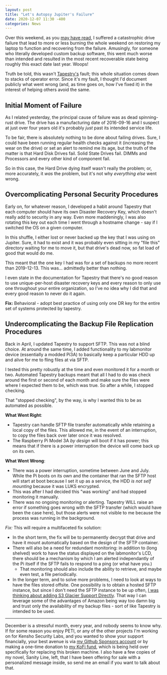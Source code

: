 ```yaml
---
layout: post
title: "Let's Autopsy Jupiter's Failure"
date: 2020-12-07 11:30 -400
categories: News
---
```


Over this weekend, as you [may have read](https://zadammac.github.io/news/2020/12/06/SystemMeltdown.html), I suffered a catastrophic drive failure that lead to more or less burning the whole weekend on restoring my laptop to function and recovering from the failure. Amusingly, for someone who literally developed custom backup software, this went much worse than intended and resulted in the most recent recoverable state being roughly this exact date last year. Woops!

Truth be told, this wasn't [Tapestry's](https://github.com/zadammac/tapestry) fault; this whole situation comes down to stacks of operator error. Since it's my fault, I thought I'd document publicly what went wrong (and, as time goes on, how I've fixed it) in the interest of helping others avoid the same.

## Initial Moment of Failure
As I related yesterday, the principal cause of failure was as dead spinning-rust drive. The drive has a manufacturing date of 2016-09-16 and I suspect at just over four years old it's probably *just* past its intended service life.

To be fair, there is absolutely nothing to be done about failing drives. Sure, I could have been running regular health checks against it (increasing the wear on the drive) or set an alert to remind me its age, but the truth of the matter is that Hard Disk Drives fail. Solid State Drives fail. DIMMs and Processors and every other kind of component fail.

So in this case, the Hard Drive dying itself wasn't really the problem; or, more accurately, it *was* the problem, but it's not why *everything else* went wrong.

## Overcomplicating Personal Security Procedures
Early on, for whatever reason, I developed a habit around Tapestry that each computer should have its own Disaster Recovery Key, which doesn't really add to security in any way. Even more maddeningly, I was also rotating this key out each time I went through a hostname change - say if I switched the OS on a given computer.

In this shuffle, I either lost or never backed up the key that I was using on Jupiter. Sure, it had to exist and it was probably even sitting in my "file this" directory waiting for me to move it, but that drive's dead now, so fat load of good that would do me.

This meant that the one key I had was for a set of backups no more recent than 2019-12-13. This was... admittedly better than nothing.

I even state in the documentation for Tapestry that there's no good reason to use unique-per-host disaster recovery keys and every reason to only use one throughout your entire organization, so I've no idea why I did that and every good reason to never do it again.

**Fix:** Behavioral - adopt best practice of using only one DR key for the entire set of systems protected by tapestry.

## Undercomplicating the Backup File Replication Procedures
Back in April, I updated Tapestry to support SFTP. This was not a blind choice. At around the same time, I added functionality to my labmonitor device (essentially a modded Pi3A) to basically keep a particular HDD up and alive for me to fling files at via SFTP.

I tested this pretty robustly at the time and even monitored it for a month or two. Automated Tapestry backups meant that all I had to do was check around the first or second of each month and make sure the files were where I expected them to be, which was true. So after a while, I stopped checking.

That "stopped checking", by the way, is why I wanted this to be as automated as possible.

**What Went Right**:
- Tapestry can handle SFTP file transfer automatically while retaining a local copy of the files. This allowed me, in the event of an interruption, to copy the files back over later once it was resolved.
- The Raspberry Pi Model 3A *by design* will boot if it has power; this means that if there is a power interruption the device will come back up on its own.

**What Went Wrong**:
- There was a power interruption, sometime between June and July. While the Pi boots on its own and the container that ran the SFTP host will start at boot because I set it up as a service, the HDD *is not self mounting* because it was LUKS encrypted.
- This was after I had decided this "was working" and had stopped monitoring it manually.
- There was no ongoing monitoring or alerting. Tapestry WILL raise an error if something goes wrong with the SFTP transfer (which would have been the case here), but those alerts were not visible to me because the process was running in the background.

*Fix:* This will require a multifaceted fix solution:
- In the short term, the fix will be to permanently decrypt that drive and have it mount automatically based on the design of the SFTP container.
- There will also be a need for redundant monitoring: in addition to (long shelved) work to have the status displayed on the labmonitor's LCD, there should be a mechanism by which I am alerted independantly of the Pi itself if the SFTP fails to respond to a ping (or what have you.)
  - That monitoring should also include the ability to retrieve, and maybe even test, a file periodically.
- In the longer term, and to solve more problems, I need to look at ways to have the files stored offsite. One possibility is to obtain a hosted SFTP instance, but since I don't need the SFTP instance to be up often, [I was thinking about adding S3 Glacier Support Directly](https://github.com/ZAdamMac/Tapestry/issues/24). That way I can leverage some of the advantages of Amazon being way too damn big and trust only the availability of my backup files - sort of like Tapestry is intended to be used.

---

December is a stressful month, every year, and nobody seems to know why. If for some reason you enjoy PETI, or any of the other projects I'm working on for Kensho Security Labs, and you wanted to show your support financially, your best avenue is via [my Github Sponsors account](https://github.com/sponsors/ZAdamMac) or by making a one-time donation to [my KoFi fund](https://ko-fi.com/KenshoSec), which is being held over specifically for replacing this broken machine. I also have a few copies of my novel, Sanity Line, left, that I have been offering for sale with a personalized message inside, so send me an email if you want to talk about that.